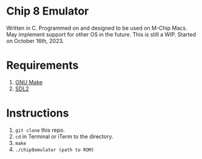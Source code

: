 # Chip 8 Emulator
 
Written in C. Programmed on and designed to be used on M-Chip Macs. May implement support for other OS in the future.
This is still a WIP. Started on October 16th, 2023.

# Requirements

1. [GNU Make](https://www.gnu.org/software/make/manual/make.html)
2. [SDL2](https://www.libsdl.org/)

# Instructions
1.  `git clone` this repo.
2.  `cd` in Terminal or iTerm to the directory.
3.  `make`
4.  `./chip8emulator (path to ROM)`
